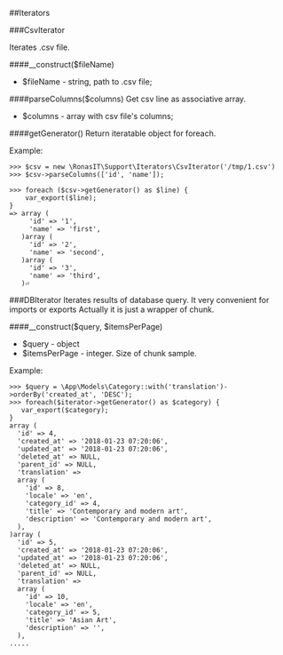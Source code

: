 ##Iterators

###CsvIterator

Iterates .csv file.

####__construct($fileName)
- $fileName - string, path to .csv file;

####parseColumns($columns)
Get csv line as associative array.
- $columns - array with csv file's columns;

####getGenerator()
Return iteratable object for foreach.

Example: 
````
>>> $csv = new \RonasIT\Support\Iterators\CsvIterator('/tmp/1.csv')
>>> $csv->parseColumns(['id', 'name']);

>>> foreach ($csv->getGenerator() as $line) {
    var_export($line);
}
=> array (
     'id' => '1',
     'name' => 'first',
   )array (
     'id' => '2',
     'name' => 'second',
   )array (
     'id' => '3',
     'name' => 'third',
   )⏎
````


###DBIterator
Iterates results of database query. It very convenient for imports or exports 
Actually it is just a wrapper of chunk. 

####__construct($query, $itemsPerPage)
- $query - object 
- $itemsPerPage - integer. Size of chunk sample.

Example:
````
>>> $query = \App\Models\Category::with('translation')->orderBy('created_at', 'DESC');
>>> foreach($iterator->getGenerator() as $category) {
   var_export($category);
}
array (
  'id' => 4,
  'created_at' => '2018-01-23 07:20:06',
  'updated_at' => '2018-01-23 07:20:06',
  'deleted_at' => NULL,
  'parent_id' => NULL,
  'translation' => 
  array (
    'id' => 8,
    'locale' => 'en',
    'category_id' => 4,
    'title' => 'Contemporary and modern art',
    'description' => 'Contemporary and modern art',
  ),
)array (
  'id' => 5,
  'created_at' => '2018-01-23 07:20:06',
  'updated_at' => '2018-01-23 07:20:06',
  'deleted_at' => NULL,
  'parent_id' => NULL,
  'translation' => 
  array (
    'id' => 10,
    'locale' => 'en',
    'category_id' => 5,
    'title' => 'Asian Art',
    'description' => '',
  ),
.....
```` 
